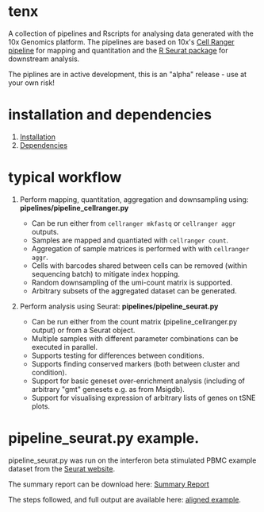 # tenx

A collection of pipelines and Rscripts for analysing data generated with the 10x Genomics platform. The pipelines are based on 10x's [Cell Ranger pipeline](https://support.10xgenomics.com/single-cell-gene-expression/software/pipelines/latest/installation) for mapping and quantitation and the [R Seurat package](https://satijalab.org/seurat/) for downstream analysis.

The piplines are in active development, this is an "alpha" release - use at your own risk!


# installation and dependencies

1. [Installation](docs/INSTALL.md)
2. [Dependencies](docs/DEPENDENCIES.md)


# typical workflow

1. Perform mapping, quantitation, aggregation and downsampling using: **pipelines/pipeline_cellranger.py**
   * Can be run either from `cellranger mkfastq` or `cellranger aggr` outputs.
   * Samples are mapped and quantiated with `cellranger count`.
   * Aggregation of sample matrices is performed with with `cellranger aggr`.
   * Cells with barcodes shared between cells can be removed (within sequencing batch) to mitigate index hopping.
   * Random downsampling of the umi-count matrix is supported.
   * Arbitrary subsets of the aggregated dataset can be generated.

2. Perform analysis using Seurat: **pipelines/pipeline_seurat.py**
   * Can be run either from the count matrix (pipeline_cellranger.py output) or from a Seurat object.
   * Multiple samples with different parameter combinations can be executed in parallel.
   * Supports testing for differences between conditions.
   * Supports finding conserved markers (both between cluster and condition).
   * Support for basic geneset over-enrichment analysis (including of arbitrary "gmt" genesets e.g. as from Msigdb).
   * Support for visualising expression of arbitrary lists of genes on tSNE plots.

# pipeline_seurat.py example.

pipeline_seurat.py was run on the interferon beta stimulated PBMC example dataset from the [Seurat website](https://satijalab.org/seurat/).

The summary report can be download here: [Summary Report](https://dl.dropbox.com/s/67z5xydxvhqdw3p/summaryReport.pdf)

The steps followed, and full output are available here: [aligned example](docs/AlignedExample.md).
